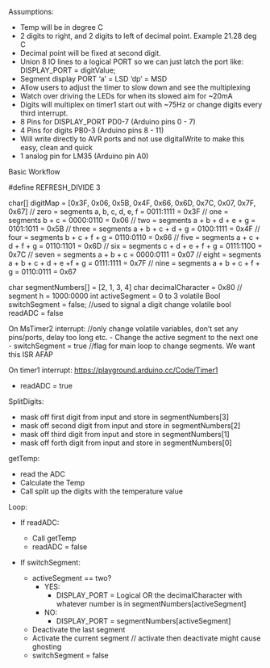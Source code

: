 Assumptions:
- Temp will be in degree C
- 2 digits to right, and 2 digits to left of decimal point. Example 21.28 deg C
- Decimal point will be fixed at second digit.
- Union 8 IO lines to a logical PORT so we can just latch the port like: DISPLAY_PORT = digitValue;
- Segment display PORT ‘a’ = LSD ‘dp’ = MSD
- Allow users to adjust the timer to slow down and see the multiplexing
- Watch over driving the LEDs for when its slowed aim for ~20mA
- Digits will multiplex on timer1 start out with ~75Hz or change digits every third interrupt.
- 8 Pins for DISPLAY_PORT PD0-7 (Arduino pins 0 - 7)
- 4 Pins for digits PB0-3 (Arduino pins 8 - 11)
- Will write directly to AVR ports and not use digitalWrite to make this easy, clean and quick
- 1 analog pin for LM35 (Arduino pin A0)

Basic Workflow

#define REFRESH_DIVIDE 3

char[] digitMap = [0x3F, 0x06, 0x5B, 0x4F, 0x66, 0x6D, 0x7C, 0x07, 0x7F, 0x67]
// zero   = segments a, b, c, d, e, f         = 0011:1111 = 0x3F
// one    = segments b + c                    = 0000:0110 = 0x06
// two    = segments a + b + d + e + g        = 0101:1011 = 0x5B
// three  = segments a + b + c + d + g        = 0100:1111 = 0x4F
// four   = segments b + c + f + g            = 0110:0110 = 0x66
// five   = segments a + c + d + f + g        = 0110:1101 = 0x6D
// six    = segments c + d + e + f + g        = 0111:1100 = 0x7C
// seven  = segments a + b + c                = 0000:0111 = 0x07
// eight  = segments a + b + c + d + e +f + g = 0111:1111 = 0x7F
// nine   = segments a + b + c + f + g        = 0110:0111 = 0x67

char segmentNumbers[] = [2, 1, 3, 4]
char decimalCharacter = 0x80 // segment h = 1000:0000
int activeSegment = 0 to 3
volatile Bool switchSegment = false;  //used to signal a digit change
volatile bool readADC = false


On MsTimer2 interrupt:
//only change volatile variables, don’t set any pins/ports, delay too long etc.
    - Change the active segment to the next one
    - switchSegment = true //flag for main loop to change segments. We want this ISR AFAP

On timer1 interrupt:
https://playground.arduino.cc/Code/Timer1
- readADC = true

SplitDigits:
- mask off first digit from input and store in segmentNumbers[3]
- mask off second digit from input and store in segmentNumbers[2]
- mask off third digit from input and store in segmentNumbers[1]
- mask off forth digit from input and store in segmentNumbers[0]

getTemp:
- read the ADC
- Calculate the Temp
- Call split up the digits with the temperature value

Loop:

- If readADC:
    - Call getTemp
    - readADC = false

- If switchSegment:
    - activeSegment == two?
        - YES:
            - DISPLAY_PORT = Logical OR the decimalCharacter with whatever number is in segmentNumbers[activeSegment]
        - NO:
            - DISPLAY_PORT = segmentNumbers[activeSegment]
    - Deactivate the last segment
    - Activate the current segment // activate then deactivate might cause ghosting
    - switchSegment = false
